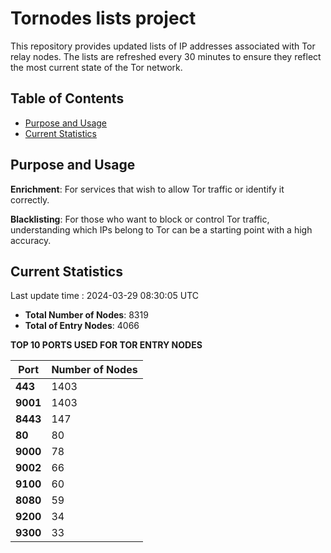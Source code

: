 # Tornodes lists project

This repository provides updated lists of IP addresses associated with Tor relay nodes. The lists are refreshed every 30 minutes to ensure they reflect the most current state of the Tor network.

## Table of Contents

- [Purpose and Usage](#purpose-and-usage)
- [Current Statistics](#current-statistics)


## Purpose and Usage

**Enrichment**: For services that wish to allow Tor traffic or identify it correctly.

**Blacklisting**: For those who want to block or control Tor traffic, understanding which IPs belong to Tor can be a starting point with a high accuracy.

## Current Statistics

Last update time : 2024-03-29 08:30:05 UTC

- **Total Number of Nodes**: 8319
- **Total of Entry Nodes**: 4066

**TOP 10 PORTS USED FOR TOR ENTRY NODES**

| **Port** | **Number of Nodes** |
|------|-----------------|
| **443**   | 1403  |
| **9001**   | 1403  |
| **8443**   | 147  |
| **80**   | 80  |
| **9000**   | 78  |
| **9002**   | 66  |
| **9100**   | 60  |
| **8080**   | 59  |
| **9200**   | 34  |
| **9300**   | 33  |

